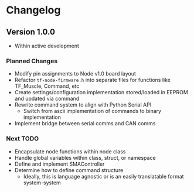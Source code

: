 # Changelog


## Version 1.0.0
- Within active development

### Planned Changes
- Modify pin assignments to Node v1.0 board layout
- Refactor `tf-node-firmware.h` into separate files for functions like TF_Muscle, Command, etc
- Create settings/configuration implementation stored/loaded in EEPROM and updated via command
- Rewrite command system to align with Python Serial API
   - Switch from ascii implementation of commands to binary implementation
- Implement bridge between serial comms and CAN comms


### Next TODO
- Encapsulate node functions within node class
- Handle global variables within class, struct, or namespace
- Define and implement SMAController
- Determine how to define command structure
   - Ideally, this is language agnostic or is an easily translatable format system-system
